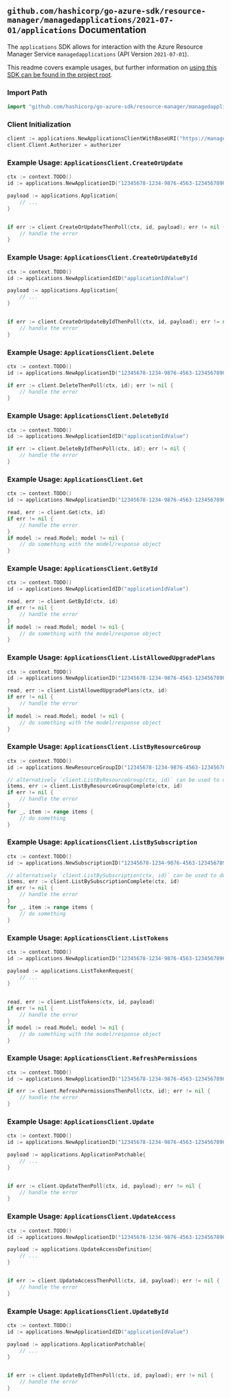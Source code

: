 
## `github.com/hashicorp/go-azure-sdk/resource-manager/managedapplications/2021-07-01/applications` Documentation

The `applications` SDK allows for interaction with the Azure Resource Manager Service `managedapplications` (API Version `2021-07-01`).

This readme covers example usages, but further information on [using this SDK can be found in the project root](https://github.com/hashicorp/go-azure-sdk/tree/main/docs).

### Import Path

```go
import "github.com/hashicorp/go-azure-sdk/resource-manager/managedapplications/2021-07-01/applications"
```


### Client Initialization

```go
client := applications.NewApplicationsClientWithBaseURI("https://management.azure.com")
client.Client.Authorizer = authorizer
```


### Example Usage: `ApplicationsClient.CreateOrUpdate`

```go
ctx := context.TODO()
id := applications.NewApplicationID("12345678-1234-9876-4563-123456789012", "example-resource-group", "applicationValue")

payload := applications.Application{
	// ...
}


if err := client.CreateOrUpdateThenPoll(ctx, id, payload); err != nil {
	// handle the error
}
```


### Example Usage: `ApplicationsClient.CreateOrUpdateById`

```go
ctx := context.TODO()
id := applications.NewApplicationIdID("applicationIdValue")

payload := applications.Application{
	// ...
}


if err := client.CreateOrUpdateByIdThenPoll(ctx, id, payload); err != nil {
	// handle the error
}
```


### Example Usage: `ApplicationsClient.Delete`

```go
ctx := context.TODO()
id := applications.NewApplicationID("12345678-1234-9876-4563-123456789012", "example-resource-group", "applicationValue")

if err := client.DeleteThenPoll(ctx, id); err != nil {
	// handle the error
}
```


### Example Usage: `ApplicationsClient.DeleteById`

```go
ctx := context.TODO()
id := applications.NewApplicationIdID("applicationIdValue")

if err := client.DeleteByIdThenPoll(ctx, id); err != nil {
	// handle the error
}
```


### Example Usage: `ApplicationsClient.Get`

```go
ctx := context.TODO()
id := applications.NewApplicationID("12345678-1234-9876-4563-123456789012", "example-resource-group", "applicationValue")

read, err := client.Get(ctx, id)
if err != nil {
	// handle the error
}
if model := read.Model; model != nil {
	// do something with the model/response object
}
```


### Example Usage: `ApplicationsClient.GetById`

```go
ctx := context.TODO()
id := applications.NewApplicationIdID("applicationIdValue")

read, err := client.GetById(ctx, id)
if err != nil {
	// handle the error
}
if model := read.Model; model != nil {
	// do something with the model/response object
}
```


### Example Usage: `ApplicationsClient.ListAllowedUpgradePlans`

```go
ctx := context.TODO()
id := applications.NewApplicationID("12345678-1234-9876-4563-123456789012", "example-resource-group", "applicationValue")

read, err := client.ListAllowedUpgradePlans(ctx, id)
if err != nil {
	// handle the error
}
if model := read.Model; model != nil {
	// do something with the model/response object
}
```


### Example Usage: `ApplicationsClient.ListByResourceGroup`

```go
ctx := context.TODO()
id := applications.NewResourceGroupID("12345678-1234-9876-4563-123456789012", "example-resource-group")

// alternatively `client.ListByResourceGroup(ctx, id)` can be used to do batched pagination
items, err := client.ListByResourceGroupComplete(ctx, id)
if err != nil {
	// handle the error
}
for _, item := range items {
	// do something
}
```


### Example Usage: `ApplicationsClient.ListBySubscription`

```go
ctx := context.TODO()
id := applications.NewSubscriptionID("12345678-1234-9876-4563-123456789012")

// alternatively `client.ListBySubscription(ctx, id)` can be used to do batched pagination
items, err := client.ListBySubscriptionComplete(ctx, id)
if err != nil {
	// handle the error
}
for _, item := range items {
	// do something
}
```


### Example Usage: `ApplicationsClient.ListTokens`

```go
ctx := context.TODO()
id := applications.NewApplicationID("12345678-1234-9876-4563-123456789012", "example-resource-group", "applicationValue")

payload := applications.ListTokenRequest{
	// ...
}


read, err := client.ListTokens(ctx, id, payload)
if err != nil {
	// handle the error
}
if model := read.Model; model != nil {
	// do something with the model/response object
}
```


### Example Usage: `ApplicationsClient.RefreshPermissions`

```go
ctx := context.TODO()
id := applications.NewApplicationID("12345678-1234-9876-4563-123456789012", "example-resource-group", "applicationValue")

if err := client.RefreshPermissionsThenPoll(ctx, id); err != nil {
	// handle the error
}
```


### Example Usage: `ApplicationsClient.Update`

```go
ctx := context.TODO()
id := applications.NewApplicationID("12345678-1234-9876-4563-123456789012", "example-resource-group", "applicationValue")

payload := applications.ApplicationPatchable{
	// ...
}


if err := client.UpdateThenPoll(ctx, id, payload); err != nil {
	// handle the error
}
```


### Example Usage: `ApplicationsClient.UpdateAccess`

```go
ctx := context.TODO()
id := applications.NewApplicationID("12345678-1234-9876-4563-123456789012", "example-resource-group", "applicationValue")

payload := applications.UpdateAccessDefinition{
	// ...
}


if err := client.UpdateAccessThenPoll(ctx, id, payload); err != nil {
	// handle the error
}
```


### Example Usage: `ApplicationsClient.UpdateById`

```go
ctx := context.TODO()
id := applications.NewApplicationIdID("applicationIdValue")

payload := applications.ApplicationPatchable{
	// ...
}


if err := client.UpdateByIdThenPoll(ctx, id, payload); err != nil {
	// handle the error
}
```
